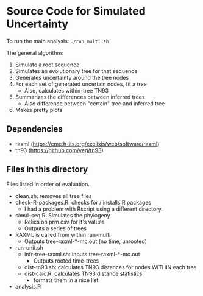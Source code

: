 # Source Code for Simulated Uncertainty

To run the main analysis: `./run_multi.sh`

The general algorithm:

1. Simulate a root sequence
2. Simulates an evolutionary tree for that sequence
3. Generates uncertainty around the tree nodes
4. For each set of generated uncertain nodes, fit a tree
	- Also, calculates within-tree TN93
5. Summarizes the differences between inferred trees
	- Also difference between "certain" tree and inferred tree
6. Makes pretty plots

## Dependencies

- raxml (https://cme.h-its.org/exelixis/web/software/raxml)
- tn93 (https://github.com/veg/tn93)

## Files in this directory 

Files listed in order of evaluation.

- clean.sh: removes all tree files
- check-R-packages.R: checks for / installs R packages
	- I had a problem with Rscript using a different directory.
- simul-seq.R: Simulates the phylogeny
	- Relies on prm.csv for it's values
	- Outputs a series of trees
- RAXML is called from within run-multi
	- Outputs tree-raxml-*-mc.out (no time, unrooted)
- run-unit.sh
	- infr-tree-raxml.sh: inputs tree-raxml-*-mc.out
		- Outputs rooted time-trees
	- dist-tn93.sh: calculates TN93 distances for nodes WITHIN each tree
	- dist-calc.R: calculates TN93 distance statistics
		- formats them in a nice list
- analysis.R
















